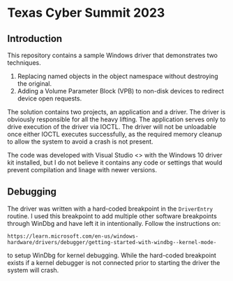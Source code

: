 # Texas Cyber Summit 2023
## Introduction
This repository contains a sample Windows driver that demonstrates two techniques.

1. Replacing named objects in the object namespace without destroying the original.
2. Adding a Volume Parameter Block (VPB) to non-disk devices to redirect device open requests. 

The solution contains two projects, an application and a driver. The driver is obviously responsible for all the heavy lifting. The application serves only to drive execution of the driver via IOCTL. The driver will not be unloadable once either IOCTL executes successfully, as the required memory cleanup to allow the system to avoid a crash is not present.

The code was developed with Visual Studio <> with the Windows 10 driver kit installed, but I do not believe it contains any code or settings that would prevent compilation and linage with newer versions.

## Debugging
The driver was written with a hard-coded breakpoint in the `DriverEntry` routine. I used this breakpoint to add multiple other software breakpoints through WinDbg and have left it in intentionally. Follow the instructions on: 
```
https://learn.microsoft.com/en-us/windows-hardware/drivers/debugger/getting-started-with-windbg--kernel-mode-
```
to setup WinDbg for kernel debugging. While the hard-coded breakpoint exists if a kernel debugger is not connected prior to starting the driver the system will crash.
